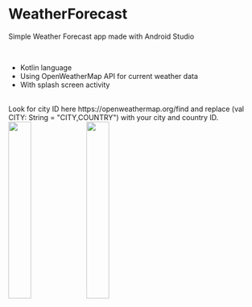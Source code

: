 # WeatherForecast

Simple Weather Forecast app made with Android Studio

<br/> 
 
<ul>
  <li>Kotlin language</li>
  <li>Using OpenWeatherMap API for current weather data</li>
  <li>With splash screen activity</li>
</ul> 

<br/> 
Look for city ID here https://openweathermap.org/find and replace (val CITY: String = "CITY,COUNTRY") with your city and country ID. 

<div class="row">
  <div class="column">
    <img src="https://user-images.githubusercontent.com/43496943/142933169-20ed044e-995c-4486-a641-9237c58d5cf3.jpg" style="width:30%">
    <img src="https://user-images.githubusercontent.com/43496943/142933171-5536a7f3-d64c-4fd7-bd60-2d0bb5b7afb8.jpg" style="width:30%">
  </div>
</div>

